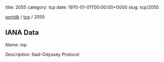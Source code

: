 title: 2055
category: tcp
date: 1970-01-01T00:00:00+0000
slug: tcp/2055

[portdb](/) / [tcp](/category/tcp.html) / 2055


## IANA Data

_Name:_ iop

_Description:_ Iliad-Odyssey Protocol

